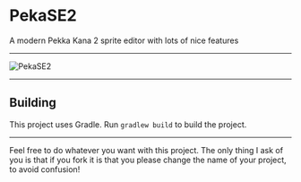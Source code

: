 # PekaSE2
A modern Pekka Kana 2 sprite editor with lots of nice features

---

![PekaSE2](https://i.imgur.com/bB5sSmb.png)

---

## Building
This project uses Gradle. Run `gradlew build` to build the project.

---
Feel free to do whatever you want with this project. The only thing I ask of you is that if you fork it is that you please change the name of your project, to avoid confusion!
